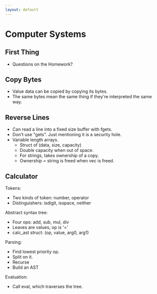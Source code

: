 ```yaml
---
layout: default
---
```


# Computer Systems

## First Thing

 - Questions on the Homework?
 
## Copy Bytes

 - Value data can be copied by copying its bytes.
 - The same bytes mean the same thing if they're
   interpreted the same way.

## Reverse Lines

 - Can read a line into a fixed size buffer with fgets.
 - Don't use "gets". Just mentioning it is a security hole.
 - Variable length arrays.
   - Struct of (data, size, capacity)
   - Double capacity when out of space.
   - For strings, takes ownership of a copy.
   - Ownership = string is freed when vec is freed.

## Calculator

Tokens:

 - Two kinds of token: number, operator
 - Distinguishers: isdigit, isspace, neither
 
Abstract syntax tree:

 - Four ops: add, sub, mul, div
 - Leaves are values, op is '='
 - calc_ast struct: (op, value, arg0, arg1)

Parsing:

 - Find lowest priority op.
 - Split on it.
 - Recurse
 - Build an AST 

Evaluation:

 - Call eval, which traverses the tree.
 
